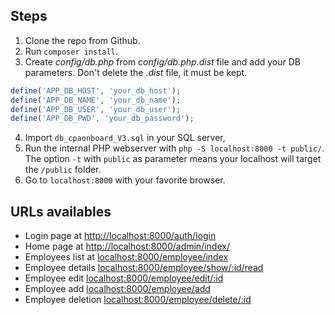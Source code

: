 ## Steps

1. Clone the repo from Github.
2. Run `composer install`.
3. Create *config/db.php* from *config/db.php.dist* file and add your DB parameters. Don't delete the *.dist* file, it must be kept.
```php
define('APP_DB_HOST', 'your_db_host');
define('APP_DB_NAME', 'your_db_name');
define('APP_DB_USER', 'your_db_user');
define('APP_DB_PWD', 'your_db_password');
```
4. Import `db_cpaonboard_V3.sql` in your SQL server,
5. Run the internal PHP webserver with `php -S localhost:8000 -t public/`. The option `-t` with `public` as parameter means your localhost will target the `/public` folder.
6. Go to `localhost:8000` with your favorite browser. 



## URLs availables

* Login page at [http://localhost:8000/auth/login](http://localhost:8000/auth/login)
* Home page at [http://localhost:8000/admin/index/](http://localhost:8000/admin/index/)
* Employees list at [localhost:8000/employee/index](localhost:8000/employee/index)
* Employee details [localhost:8000/employee/show/:id/read](localhost:8000/employee/show/1/read)
* Employee edit [localhost:8000/employee/edit/:id](localhost:8000/employee/edit/1)
* Employee add [localhost:8000/employee/add](localhost:8000/employee/add)
* Employee deletion [localhost:8000/employee/delete/:id](localhost:8000/employee/delete/2)